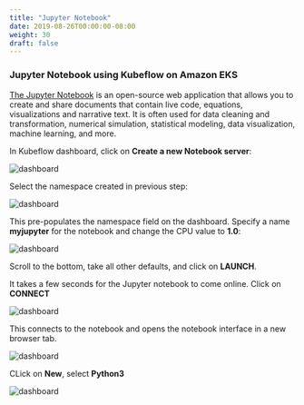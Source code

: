 ```yaml
---
title: "Jupyter Notebook"
date: 2019-08-26T00:00:00-08:00
weight: 30
draft: false
---
```


### Jupyter Notebook using Kubeflow on Amazon EKS

[The Jupyter Notebook](https://jupyter.org/) is an open-source web application that allows you to create and share documents that contain live code, equations, visualizations and narrative text. It is often used for data cleaning and transformation, numerical simulation, statistical modeling, data visualization, machine learning, and more.

In Kubeflow dashboard, click on **Create a new Notebook server**:

![dashboard](/images/kubeflow/dashboard-new-notebook-server.png)

Select the namespace created in previous step:

![dashboard](/images/kubeflow/jupyter-select-namespace.png)

This pre-populates the namespace field on the dashboard. Specify a name **myjupyter** for the notebook and change the CPU value to **1.0**:

![dashboard](/images/kubeflow/jupyter-name-cpu.png)

Scroll to the bottom, take all other defaults, and click on **LAUNCH**.

It takes a few seconds for the Jupyter notebook to come online. Click on **CONNECT**

![dashboard](/images/kubeflow/jupyter-notebook-servers.png)

This connects to the notebook and opens the notebook interface in a new browser tab.

![dashboard](/images/kubeflow/jupyter-new-notebook.png)

CLick on **New**, select **Python3**

![dashboard](/images/kubeflow/jupyter-new-python3-notebook.png)

